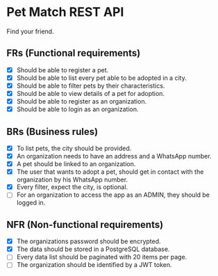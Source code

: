 # Pet Match REST API
Find your friend.

## FRs (Functional requirements)
- [X] Should be able to register a pet.
- [X] Should be able to list every pet able to be adopted in a city.
- [X] Should be able to filter pets by their characteristics.
- [X] Should be able to view details of a pet for adoption.
- [X] Should be able to register as an organization.
- [X] Should be able to login as an organization.

## BRs (Business rules)
- [X] To list pets, the city should be provided.
- [X] An organization needs to have an address and a WhatsApp number.
- [X] A pet should be linked to an organization.
- [X] The user that wants to adopt a pet, should get in contact with the organization by his WhatsApp number.
- [X] Every filter, expect the city, is optional.
- [ ] For an organization to access the app as an ADMIN, they should be logged in.

## NFR (Non-functional requirements)
- [X] The organizations password should be encrypted.
- [X] The data should be stored in a PostgreSQL database.
- [ ] Every data list should be paginated with 20 items per page.
- [ ] The organization should be identified by a JWT token.